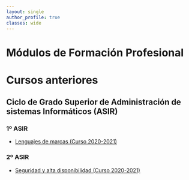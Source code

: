 ```yaml
---
layout: single
author_profile: true
classes: wide
---
```

# Módulos de Formación Profesional
# Cursos anteriores

## Ciclo de Grado Superior de Administración de sistemas Informáticos (ASIR)

### 1º ASIR

* [Lenguajes de marcas (Curso 2020-2021)](lmgs)

### 2º ASIR

* [Seguridad y alta disponibilidad (Curso 2020-2021)](seguridadgs)

<!--
* [Servicios de red e internet (Curso 2021-2022)](sri2122)
* [Implantación de aplicaciones web (Curso 2021-2022)](iaw2122)
* [HLC: Cloud Computing (Curso 2021-2022)](hlc2122)

## Ciclo de Grado Medio de Técnico en Sistemas Microinformáticos y Redes (SMR)
### 2º SMR
* [Seguridad Informática 2018-2019](seguridadgm)
-->
